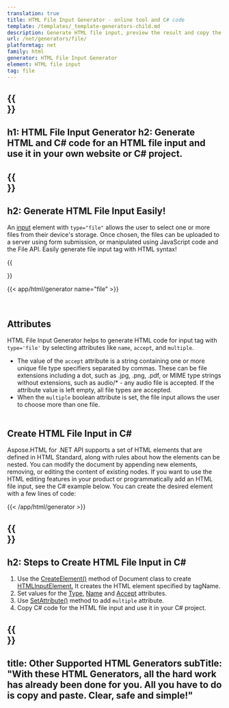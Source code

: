 ```yaml
---
translation: true
title: HTML File Input Generator - online tool and C# code
template: /templates/_template-generators-child.md
description: Generate HTML file input, preview the result and copy the generated HTML and C# code to your website.
url: /net/generators/file/
platformtag: net
family: html
generator: HTML File Input Generator
element: HTML file input
tag: file
---
```


{{<section banner>}}
---
h1: HTML File Input Generator
h2: Generate HTML and C# code for an HTML file input and use it in your own website or C# project.
---

{{<section overview>}}
---
h2: Generate HTML File Input Easily!
---

An [input](https://html.spec.whatwg.org/multipage/input.html#the-input-element) element with `type="file"` allows the user to select one or more files from their device's storage. Once chosen, the files can be uploaded to a server using form submission, or manipulated using JavaScript code and the File API. Easily generate file input tag with HTML syntax! 

{{<section plugin>}}

{{< app/html/generator name="file" >}}

<br>
<h2> Attributes </h2>

HTML File Input Generator helps to generate HTML code for input tag with `type='file'` by selecting attributes like `name`, `accept`, and `multiple`. 
 - The value of the `accept` attribute is a string containing one or more unique file type specifiers separated by commas. These can be file extensions including a dot, such as .jpg, .png, .pdf, or MIME type strings without extensions, such as audio/* - any audio file is accepted. If the attribute value is left empty, all file types are accepted. 
 - When the `multiple` boolean attribute is set, the file input allows the user to choose more than one file.
<br><br>

<h2> Create HTML File Input in C#</h2>

Aspose.HTML for .NET API supports a set of HTML elements that are defined in HTML Standard, along with rules about how the elements can be nested. You can modify the document by appending new elements, removing, or editing the content of existing nodes. If you want to use the HTML editing features in your product or programmatically add an HTML file input, see the C# example below. You can create the desired element with a few lines of code:

{{< /app/html/generator >}}

{{<section steps>}}
---
h2: Steps to Create HTML File Input in C#
---

1. Use the [CreateElement()](https://reference.aspose.com/html/net/aspose.html.dom/document/createelement/) method of Document class to create [HTMLInputElement.](https://reference.aspose.com/html/net/aspose.html/htmlinputelement/) It creates the HTML element specified by tagName.
1. Set values for the [Type](https://reference.aspose.com/html/net/aspose.html/htmlinputelement/type/), [Name](https://reference.aspose.com/html/net/aspose.html/htmlinputelement/name/) and [Accept](https://reference.aspose.com/html/net/aspose.html/htmlinputelement/accept/) attributes.
1. Use [SetAttribute()](https://reference.aspose.com/html/net/aspose.html.dom/element/setattribute/) method to add `multiple` attribute.
1. Copy C# code for the HTML file input and use it in your C# project.

{{<section other-generators>}}
---
title: Other Supported HTML Generators
subTitle: "With these HTML Generators, all the hard work has already been done for you. All you have to do is copy and paste. Clear, safe and simple!"
---